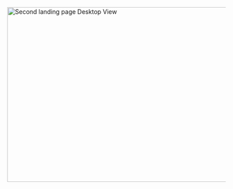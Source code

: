 <img width="558" height="404" alt="Second landing page Desktop View" src="https://github.com/user-attachments/assets/cffc7b9c-2ecd-4e4f-af5b-c32f73204c1a" />
